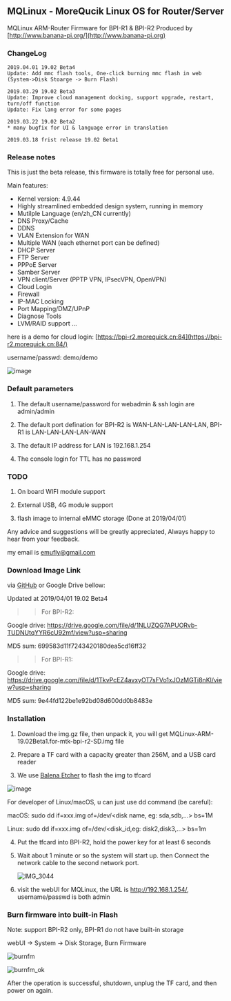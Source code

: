 ## MQLinux - MoreQucik Linux OS for Router/Server

MQLinux ARM-Router Firmware for BPI-R1 & BPI-R2 Produced by [http://www.banana-pi.org/](http://www.banana-pi.org)

### ChangeLog

```
2019.04.01 19.02 Beta4
Update: Add mmc flash tools, One-click burning mmc flash in web (System->Disk Stoarge -> Burn Flash)

2019.03.29 19.02 Beta3
Update: Improve cloud management docking, support upgrade, restart, turn/off function
Update: Fix lang error for some pages

2019.03.22 19.02 Beta2
* many bugfix for UI & language error in translation

2019.03.18 frist release 19.02 Beta1
```

### Release notes

This is just the beta release, this firmware is totally free for personal use. 

Main  features:

* Kernel version: 4.9.44
* Highly streamlined embedded design system, running in memory
* Mutilple Language (en/zh_CN currently)
* DNS Proxy/Cache
* DDNS
* VLAN Extension for WAN
* Multiple WAN (each ethernet port can be defined)
* DHCP Server
* FTP Server
* PPPoE Server
* Samber Server
* VPN client/Server (PPTP VPN, IPsecVPN, OpenVPN)
* Cloud Login
* Firewall 
* IP-MAC Locking
* Port Mapping/DMZ/UPnP
* Diagnose Tools
* LVM/RAID support
...


here is a demo for cloud login: [https://bpi-r2.morequick.cn:84](https://bpi-r2.morequick.cn:84/)

username/passwd: demo/demo

![image](https://user-images.githubusercontent.com/16576843/54505845-b6000780-4974-11e9-80e4-dce4a262c815.png)

### Default parameters

1. The default username/password for webadmin & ssh login are admin/admin

2. The default port defination for BPI-R2 is WAN-LAN-LAN-LAN-LAN,  BPI-R1 is LAN-LAN-LAN-LAN-WAN

3. The default IP address for LAN is 192.168.1.254

4. The console login for TTL has no password


### TODO

1. On board WIFI module support
   
2. External USB, 4G module support
   
3. flash image to internal eMMC storage (Done at 2019/04/01)

Any advice and suggestions will be greatly appreciated,  Always happy to hear from your feedback. 

my email is emufly@gmail.com

### Download Image Link

via [GitHub](https://github.com/deepdetail/mqlinux/tree/master/files) or Google Drive bellow:

Updated at 2019/04/01 19.02 Beta4

>> For BPI-R2:

Google drive: https://drive.google.com/file/d/1NLUZQG7APUORvb-TUDNUtqYYR6cU92mf/view?usp=sharing

MD5 sum: 699583d11f7243420180dea5cd16ff32

>> For BPI-R1:

Google drive: https://drive.google.com/file/d/1TkvPcEZ4avxyOT7sFVo1xJOzMGTi8nKl/view?usp=sharing

MD5 sum: 9e44fd122be1e92bd08d600dd0b8483e
	

### Installation

1. Download the img.gz file, then unpack it, you will get MQLinux-ARM-19.02Beta1.for-mtk-bpi-r2-SD.img file

2. Prepare a TF card with a capacity greater than 256M, and a USB card reader

3.  We use [Balena Etcher](https://www.balena.io/etcher/) to flash the img to tfcard

   ![image](https://user-images.githubusercontent.com/16576843/54505758-3bcf8300-4974-11e9-9733-b07523993d88.png)
   
   For developer of Linux/macOS, u can just use dd command (be careful):

   macOS:
      sudo dd if=xxx.img of=/dev/<disk name, eg: sda,sdb,...> bs=1M

   Linux:
      sudo dd if=xxx.img of=/dev/<disk_id,eg: disk2,disk3,...> bs=1m


4. Put the tfcard into BPI-R2, hold the power key for at least 6 seconds

5. Wait about 1 minute or so the system will start up. then Connect the network cable to the second network port.

   ![IMG_3044](https://user-images.githubusercontent.com/16576843/54506419-50614a80-4977-11e9-9de0-3322c382bbfd.JPG)

6. visit the webUI for MQLinux, the URL is http://192.168.1.254/, username/passwd is both admin

### Burn firmware into built-in Flash

   Note: support BPI-R2 only, BPI-R1 do not have built-in storage

   webUI -> System -> Disk Storage, Burn Firmware 
   
   ![burnfm](https://user-images.githubusercontent.com/16576843/55299540-00e64880-5466-11e9-980f-ba7ea5376c65.png)
   
   ![burnfm_ok](https://user-images.githubusercontent.com/16576843/55299585-2bd09c80-5466-11e9-836b-fd818e181957.png)

After the operation is successful, shutdown, unplug the TF card, and then power on again.
